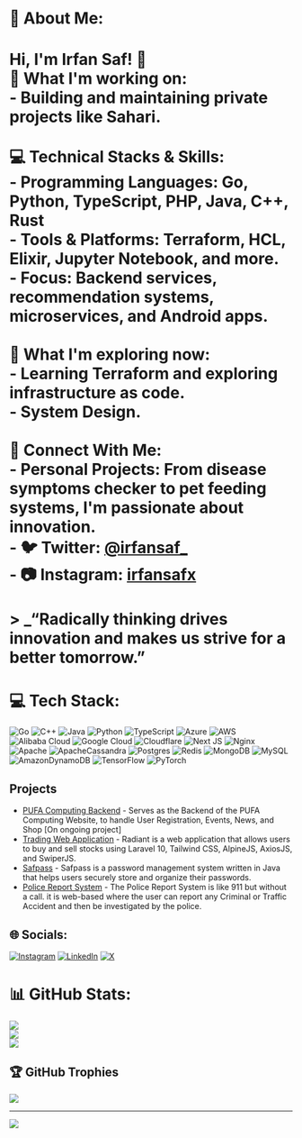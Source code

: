 # 💫 About Me:
# Hi, I'm Irfan Saf! 👋<br>🔭 **What I'm working on**:  <br>- Building and maintaining private projects like **Sahari**.  <br><br>💻 **Technical Stacks & Skills**:  <br>- Programming Languages: Go, Python, TypeScript, PHP, Java, C++, Rust  <br>- Tools & Platforms: Terraform, HCL, Elixir, Jupyter Notebook, and more.  <br>- Focus: Backend services, recommendation systems, microservices, and Android apps.  <br><br>👀 **What I'm exploring now**:  <br>- **Learning Terraform** and exploring infrastructure as code.  <br>- **System Design**.<br><br>🤝 **Connect With Me**:  <br>- **Personal Projects**: From **disease symptoms checker** to **pet feeding systems**, I'm passionate about innovation.  <br>- 🐦 Twitter: [@irfansaf_](https://twitter.com/irfansaf_)  <br>- 📷 Instagram: [irfansafx](https://www.instagram.com/irfansafx)  <br><br>> _“Radically thinking drives innovation and makes us strive for a better tomorrow.”

# 💻 Tech Stack:
![Go](https://img.shields.io/badge/go-%2300ADD8.svg?style=for-the-badge&logo=go&logoColor=white) ![C++](https://img.shields.io/badge/c++-%2300599C.svg?style=for-the-badge&logo=c%2B%2B&logoColor=white) ![Java](https://img.shields.io/badge/java-%23ED8B00.svg?style=for-the-badge&logo=openjdk&logoColor=white) ![Python](https://img.shields.io/badge/python-3670A0?style=for-the-badge&logo=python&logoColor=ffdd54) ![TypeScript](https://img.shields.io/badge/typescript-%23007ACC.svg?style=for-the-badge&logo=typescript&logoColor=white) ![Azure](https://img.shields.io/badge/azure-%230072C6.svg?style=for-the-badge&logo=microsoftazure&logoColor=white) ![AWS](https://img.shields.io/badge/AWS-%23FF9900.svg?style=for-the-badge&logo=amazon-aws&logoColor=white) ![Alibaba Cloud](https://img.shields.io/badge/AlibabaCloud-%23FF6701.svg?style=for-the-badge&logo=alibabacloud&logoColor=white) ![Google Cloud](https://img.shields.io/badge/GoogleCloud-%234285F4.svg?style=for-the-badge&logo=google-cloud&logoColor=white) ![Cloudflare](https://img.shields.io/badge/Cloudflare-F38020?style=for-the-badge&logo=Cloudflare&logoColor=white) ![Next JS](https://img.shields.io/badge/Next-black?style=for-the-badge&logo=next.js&logoColor=white) ![Nginx](https://img.shields.io/badge/nginx-%23009639.svg?style=for-the-badge&logo=nginx&logoColor=white) ![Apache](https://img.shields.io/badge/apache-%23D42029.svg?style=for-the-badge&logo=apache&logoColor=white) ![ApacheCassandra](https://img.shields.io/badge/cassandra-%231287B1.svg?style=for-the-badge&logo=apache-cassandra&logoColor=white) ![Postgres](https://img.shields.io/badge/postgres-%23316192.svg?style=for-the-badge&logo=postgresql&logoColor=white) ![Redis](https://img.shields.io/badge/redis-%23DD0031.svg?style=for-the-badge&logo=redis&logoColor=white) ![MongoDB](https://img.shields.io/badge/MongoDB-%234ea94b.svg?style=for-the-badge&logo=mongodb&logoColor=white) ![MySQL](https://img.shields.io/badge/mysql-4479A1.svg?style=for-the-badge&logo=mysql&logoColor=white) ![AmazonDynamoDB](https://img.shields.io/badge/Amazon%20DynamoDB-4053D6?style=for-the-badge&logo=Amazon%20DynamoDB&logoColor=white) ![TensorFlow](https://img.shields.io/badge/TensorFlow-%23FF6F00.svg?style=for-the-badge&logo=TensorFlow&logoColor=white) ![PyTorch](https://img.shields.io/badge/PyTorch-%23EE4C2C.svg?style=for-the-badge&logo=PyTorch&logoColor=white)

## Projects
- [PUFA Computing Backend](https://github.com/PUFA-Computing/Backend) - Serves as the Backend of the PUFA Computing Website, to handle User Registration, Events, News, and Shop [On ongoing project]
- [Trading Web Application](https://github.com/irfansaf/Trading-Web-Application) - Radiant is a web application that allows users to buy and sell stocks using Laravel 10, Tailwind CSS, AlpineJS, AxiosJS, and SwiperJS.
- [Safpass](https://github.com/irfansaf/finaloovp) - Safpass is a password management system written in Java that helps users securely store and organize their passwords.
- [Police Report System](https://github.com/irfansaf/Police-Report-System) - The Police Report System is like 911 but without a call. it is web-based where the user can report any Criminal or Traffic Accident and then be investigated by the police.


## 🌐 Socials:
[![Instagram](https://img.shields.io/badge/Instagram-%23E4405F.svg?logo=Instagram&logoColor=white)](https://instagram.com/irfansafx) [![LinkedIn](https://img.shields.io/badge/LinkedIn-%230077B5.svg?logo=linkedin&logoColor=white)](https://linkedin.com/in/irfansaf) [![X](https://img.shields.io/badge/X-black.svg?logo=X&logoColor=white)](https://x.com/irfansaf_) 


# 📊 GitHub Stats:
![](https://github-readme-stats.vercel.app/api?username=irfansaf&theme=dark&hide_border=false&include_all_commits=true&count_private=true)<br/>
![](https://nirzak-streak-stats.vercel.app/?user=irfansaf&theme=dark&hide_border=false)<br/>
![](https://github-readme-stats.vercel.app/api/top-langs/?username=irfansaf&theme=dark&hide_border=false&include_all_commits=true&count_private=true&layout=compact)

## 🏆 GitHub Trophies
![](https://github-profile-trophy.vercel.app/?username=irfansaf&theme=radical&no-frame=false&no-bg=true&margin-w=4)

---
[![](https://visitcount.itsvg.in/api?id=irfansaf&icon=0&color=0)](https://visitcount.itsvg.in)

<!-- Proudly created with GPRM ( https://gprm.itsvg.in ) -->
